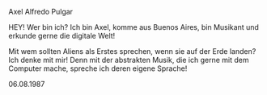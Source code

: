 Axel Alfredo Pulgar


HEY! Wer bin ich?
Ich bin Axel, komme aus Buenos Aires, bin Musikant und erkunde gerne die digitale Welt!

Mit wem sollten Aliens als Erstes sprechen, wenn sie auf der Erde landen?
Ich denke mit mir! Denn mit der abstrakten Musik, die ich gerne mit dem Computer mache, spreche ich deren eigene Sprache!

06.08.1987


